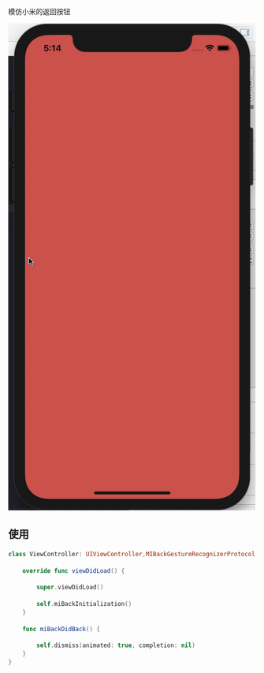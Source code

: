 模仿小米的返回按钮

![miback preview](Kapture%202018-09-03%20at%2017.14.43.gif "miback preview")

## 使用

````swift
class ViewController: UIViewController,MIBackGestureRecognizerProtocol {

    override func viewDidLoad() {
        
        super.viewDidLoad()
        
        self.miBackInitialization()
    }

    func miBackDidBack() {
        
        self.dismiss(animated: true, completion: nil)
    }
}
````
